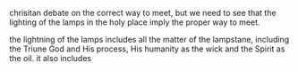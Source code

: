 chrisitan debate on the correct way to meet, but we need to see that the lighting 
of the lamps in the holy place imply the proper way to meet.

the lightning of the lamps includes all the matter of the lampstane, including the Triune God and His process, His humanity as the wick and the Spirit as the oil. it also includes
